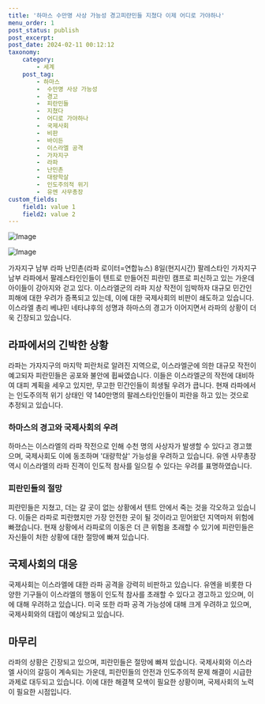 ```yaml
---
title: '하마스 수만명 사상 가능성 경고피란민들 지쳤다 이제 어디로 가야하나'
menu_order: 1
post_status: publish
post_excerpt: 
post_date: 2024-02-11 00:12:12
taxonomy:
    category:
        - 세계
    post_tag:
        - 하마스
        -  수만명 사상 가능성
        -  경고
        -  피란민들
        -  지쳤다
        -  어디로 가야하나
        -  국제사회
        -  비판
        -  바이든
        -  이스라엘 공격
        -  가자지구
        -  라파
        -  난민촌
        -  대량학살
        -  인도주의적 위기
        -  유엔 사무총장
custom_fields:
    field1: value 1
    field2: value 2
---
```


![Image](https://imgnews.pstatic.net/image/001/2024/02/10/AKR20240210012551009_01_i_P4_20240210191104844.jpg?type=w647)

![Image](https://imgnews.pstatic.net/image/001/2024/02/10/AKR20240210012551009_02_i_P4_20240210191104846.jpg?type=w647)

가자지구 남부 라파 난민촌(라파 로이터=연합뉴스) 8일(현지시간) 팔레스타인 가자지구 남부 라파에서 팔레스타인인들이 텐트로 만들어진 피란민 캠프로 피신하고 있는 가운데 아이들이 강아지와 걷고 있다. 이스라엘군의 라파 지상 작전이 임박하자 대규모 민간인 피해에 대한 우려가 증폭되고 있는데, 이에 대한 국제사회의 비판이 쇄도하고 있습니다. 이스라엘 총리 베냐민 네타냐후의 성명과 하마스의 경고가 이어지면서 라파의 상황이 더욱 긴장되고 있습니다.
## 라파에서의 긴박한 상황
라파는 가자지구의 마지막 피란처로 알려진 지역으로, 이스라엘군에 의한 대규모 작전이 예고되자 피란민들은 공포와 불안에 휩싸였습니다. 이들은 이스라엘군의 작전에 대비하여 대피 계획을 세우고 있지만, 무고한 민간인들이 희생될 우려가 큽니다. 현재 라파에서는 인도주의적 위기 상태인 약 140만명의 팔레스타인인들이 피란을 하고 있는 것으로 추정되고 있습니다.
### 하마스의 경고와 국제사회의 우려
하마스는 이스라엘의 라파 작전으로 인해 수천 명의 사상자가 발생할 수 있다고 경고했으며, 국제사회도 이에 동조하며 '대량학살' 가능성을 우려하고 있습니다. 유엔 사무총장 역시 이스라엘의 라파 진격이 인도적 참사를 일으킬 수 있다는 우려를 표명하였습니다.
### 피란민들의 절망
피란민들은 지쳤고, 더는 갈 곳이 없는 상황에서 텐트 안에서 죽는 것을 각오하고 있습니다. 이들은 라파로 피란했지만 가장 안전한 곳이 될 것이라고 믿어왔던 지역마저 위험에 빠졌습니다. 현재 상황에서 라파로의 이동은 더 큰 위험을 초래할 수 있기에 피란민들은 자신들이 처한 상황에 대한 절망에 빠져 있습니다.
## 국제사회의 대응
국제사회는 이스라엘에 대한 라파 공격을 강력히 비판하고 있습니다. 유엔을 비롯한 다양한 기구들이 이스라엘의 행동이 인도적 참사를 초래할 수 있다고 경고하고 있으며, 이에 대해 우려하고 있습니다. 미국 또한 라파 공격 가능성에 대해 크게 우려하고 있으며, 국제사회와의 대립이 예상되고 있습니다.
## 마무리
라파의 상황은 긴장되고 있으며, 피란민들은 절망에 빠져 있습니다. 국제사회와 이스라엘 사이의 갈등이 계속되는 가운데, 피란민들의 안전과 인도주의적 문제 해결이 시급한 과제로 대두되고 있습니다. 이에 대한 해결책 모색이 필요한 상황이며, 국제사회의 노력이 필요한 시점입니다.
